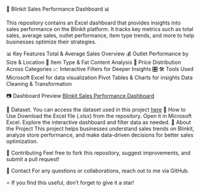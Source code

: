 🛒 Blinkit Sales Performance Dashboard 📊

This repository contains an Excel dashboard that provides insights into sales performance on the Blinkit platform. It tracks key metrics such as total sales, average sales, outlet performance, item type trends, and more to help businesses optimize their strategies.

📊 Key Features
Total & Average Sales Overview 💰
Outlet Performance by Size & Location 📍
Item Type & Fat Content Analysis 🍞
Price Distribution Across Categories 📈
Interactive Filters for Deeper Insights 🎛
🛠️ Tools Used
Microsoft Excel for data visualization
Pivot Tables & Charts for insights
Data Cleaning & Transformation

📷 Dashboard Preview
[Blinkit Sales Performance Dashboard](https://github.com/Freedom-Analytics/Blinkit-Sales-project/blob/main/Image%20for%20blikit%20pro.jpg)

📂 Dataset.
You can access the dataset used in this project [here](https://onedrive.live.com/personal/07fb2997ad559975/_layouts/15/Doc.aspx?resid=7FB2997AD559975!s30e0946afa1e4ec0aa43f0c2dbf0e571&cid=7fb2997ad559975&migratedtospo=true&app=Excel)
🚀 How to Use
Download the Excel file (.xlsx) from the repository.
Open it in Microsoft Excel.
Explore the interactive dashboard and filter data as needed.
📌 About the Project
This project helps businesses understand sales trends on Blinkit, analyze store performance, and make data-driven decisions for better sales optimization.

🤝 Contributing
Feel free to fork this repository, suggest improvements, and submit a pull request!

📩 Contact
For any questions or collaborations, reach out to me via GitHub.

⭐ If you find this useful, don’t forget to give it a star!
